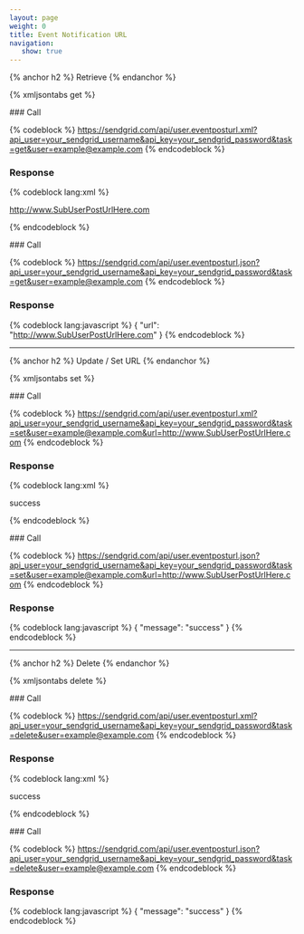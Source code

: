 ```yaml
---
layout: page
weight: 0
title: Event Notification URL
navigation:
   show: true
---
```


{% anchor h2 %} Retrieve {% endanchor %}



{% xmljsontabs get %}

<div markdown="1" class="tab-content">
<div markdown="1" class="tab-pane" id="get-xml">
### Call



{% codeblock %}
https://sendgrid.com/api/user.eventposturl.xml?api_user=your_sendgrid_username&api_key=your_sendgrid_password&task=get&user=example@example.com
{% endcodeblock %}
<h3>Response</h3>
  
{% codeblock lang:xml %}
<?xml version="1.0" encoding="ISO-8859-1"?>

<url>http://www.SubUserPostUrlHere.com</url>

{% endcodeblock %}




</div>
<div markdown="1" class="tab-pane active" id="get-json">
### Call



{% codeblock %}
https://sendgrid.com/api/user.eventposturl.json?api_user=your_sendgrid_username&api_key=your_sendgrid_password&task=get&user=example@example.com
{% endcodeblock %}
<h3>Response</h3>
  
{% codeblock lang:javascript %}
{
  "url": "http://www.SubUserPostUrlHere.com"
}
{% endcodeblock %}




</div>
</div>

* * * * *


{% anchor h2 %} Update / Set URL {% endanchor %}



{% xmljsontabs set %}

<div markdown="1" class="tab-content">
<div markdown="1" class="tab-pane" id="set-xml">
### Call



{% codeblock %}
https://sendgrid.com/api/user.eventposturl.xml?api_user=your_sendgrid_username&api_key=your_sendgrid_password&task=set&user=example@example.com&url=http://www.SubUserPostUrlHere.com
{% endcodeblock %}
<h3>Response</h3>
  
{% codeblock lang:xml %}
<?xml version="1.0" encoding="ISO-8859-1"?>

<result>
   <message>success</message>
</result>

{% endcodeblock %}




</div>
<div markdown="1" class="tab-pane active" id="set-json">
### Call



{% codeblock %}
https://sendgrid.com/api/user.eventposturl.json?api_user=your_sendgrid_username&api_key=your_sendgrid_password&task=set&user=example@example.com&url=http://www.SubUserPostUrlHere.com
{% endcodeblock %}
<h3>Response</h3>
  
{% codeblock lang:javascript %}
{
  "message": "success"
}
{% endcodeblock %}




</div>
</div>

* * * * *


{% anchor h2 %} Delete {% endanchor %}



{% xmljsontabs delete %}

<div markdown="1" class="tab-content">
<div markdown="1" class="tab-pane" id="delete-xml">
### Call



{% codeblock %}
https://sendgrid.com/api/user.eventposturl.xml?api_user=your_sendgrid_username&api_key=your_sendgrid_password&task=delete&user=example@example.com
{% endcodeblock %}
<h3>Response</h3>
  
{% codeblock lang:xml %}
<?xml version="1.0" encoding="ISO-8859-1"?>

<result>
   <message>success</message>
</result>

{% endcodeblock %}




</div>
<div markdown="1" class="tab-pane active" id="delete-json">
### Call



{% codeblock %}
https://sendgrid.com/api/user.eventposturl.json?api_user=your_sendgrid_username&api_key=your_sendgrid_password&task=delete&user=example@example.com
{% endcodeblock %}
<h3>Response</h3>
  
{% codeblock lang:javascript %}
{
  "message": "success"
}
{% endcodeblock %}




</div>
</div>


